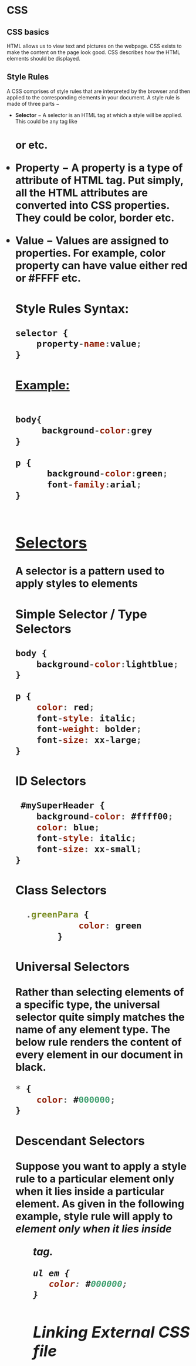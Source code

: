 # CSS

## CSS basics

HTML allows us to view text and pictures on the webpage. CSS exists to make the content on the page look good.
CSS describes how the HTML elements should be displayed.

## Style Rules

A CSS comprises of style rules that are interpreted by the browser and then applied to the corresponding elements in your document. A style rule is made of three parts −

- **Selector** − A selector is an HTML tag at which a style will be applied. This could be any tag like <h1> or <table> etc.

- **Property** − A property is a type of attribute of HTML tag. Put simply, all the HTML attributes are converted into CSS properties. They could be color, border etc.

- **Value** − Values are assigned to properties. For example, color property can have value either red or #FFFF etc.

### Style Rules Syntax:

```javascript
selector {
    property-name:value;
}
```

### [Example:](/Rules.html)

```javascript

body{
     background-color:grey
}

p {
      background-color:green;
      font-family:arial;
}



```

## [Selectors](/3_Selectors.html)

A selector is a pattern used to apply styles to elements

### Simple Selector / Type Selectors

```javascript
body {
    background-color:lightblue;
}

p {
    color: red;
    font-style: italic;
    font-weight: bolder;
    font-size: xx-large;
}
```

### ID Selectors

```javascript
 #mySuperHeader {
    background-color: #ffff00;
    color: blue;
    font-style: italic;
    font-size: xx-small;
}
```

### Class Selectors

```javascript
  .greenPara {
            color: green
        }
```

### Universal Selectors

Rather than selecting elements of a specific type, the universal selector quite simply matches the name of any element type.
The below rule renders the content of every element in our document in black.

```javascript
* {
    color: #000000;
}
```

### Descendant Selectors

Suppose you want to apply a style rule to a particular element only when it lies inside a particular element. As given in the following example, style rule will apply to <em> element only when it lies inside <ul> tag.

```javascript
ul em {
   color: #000000;
}
```

## Linking External CSS file

```

```
